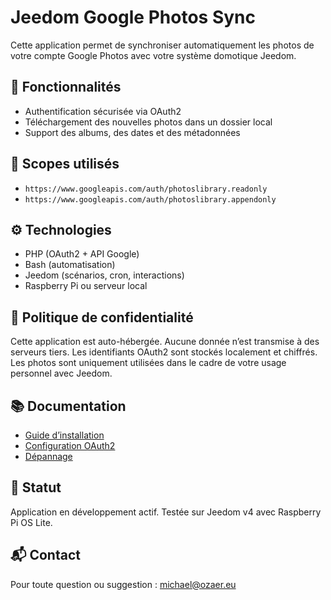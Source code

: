 # Jeedom Google Photos Sync

Cette application permet de synchroniser automatiquement les photos de votre compte Google Photos avec votre système domotique Jeedom.

## 📸 Fonctionnalités
- Authentification sécurisée via OAuth2
- Téléchargement des nouvelles photos dans un dossier local
- Support des albums, des dates et des métadonnées

## 🔐 Scopes utilisés
- `https://www.googleapis.com/auth/photoslibrary.readonly`
- `https://www.googleapis.com/auth/photoslibrary.appendonly`

## ⚙️ Technologies
- PHP (OAuth2 + API Google)
- Bash (automatisation)
- Jeedom (scénarios, cron, interactions)
- Raspberry Pi ou serveur local

## 📄 Politique de confidentialité
Cette application est auto-hébergée. Aucune donnée n’est transmise à des serveurs tiers. Les identifiants OAuth2 sont stockés localement et chiffrés. Les photos sont uniquement utilisées dans le cadre de votre usage personnel avec Jeedom.

## 📚 Documentation
- [Guide d’installation](docs/setup.md)
- [Configuration OAuth2](docs/oauth.md)
- [Dépannage](docs/troubleshooting.md)

## 🧪 Statut
Application en développement actif. Testée sur Jeedom v4 avec Raspberry Pi OS Lite.

## 📬 Contact
Pour toute question ou suggestion : [michael@ozaer.eu](mailto:michael@ozaer.eu)
